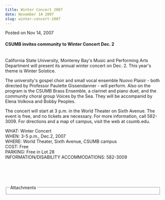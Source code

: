```yaml
---
title: Winter Concert 2007
date: November 14 2007
slug: winter-concert-2007
---
```


 



<span class="date">Posted on Nov 14, 2007    </span>
<h4>CSUMB invites community to Winter Concert Dec. 2</h4>
<p><br>
California State University, Monterey Bay&apos;s Music and Performing
Arts Department will present its annual winter concert on Dec. 2.
This year&apos;s theme is Winter Solstice.</br></p>
<p>The university&apos;s gospel choir and small vocal ensemble Nuovo
Plaisir - both directed by Professor Paulette Gissendanner - will
perform. Also on the program is the CSUMB Brass Ensemble, a
clarinet and piano duet, and the community choral group Voices by
the Sea. They will be accompanid by Elena Volkova and Bobby
Peoples.</p>
<p>The concert will start at 3 p.m. in the World Theater on Sixth
Avenue. The event is free, and no tickets are necessary. For more
information, call 582-3009. For directions and a map of campus,
visit the web at csumb.edu.</p>
<p>WHAT: Winter Concert<br>
WHEN: 3-5 p.m., Dec.2, 2007<br>
WHERE: World Theater, Sixth Avenue, CSUMB campus<br>
COST: Free<br>
PARKING: Free in Lot 28<br>
INFORMATION/DISABILITY ACCOMMODATIONS: 582-3009</br></br></br></br></br></p>
<fieldset class="fieldgroup group-attachments">
<legend>Attachments</legend>
<div class="field field-type-emvideo field-field-attach-video">
<div class="field-items">
<div class="field-item odd">
<div class="emvideo emvideo-video emvideo-"/>
</div>
</div>
</div>
</fieldset>





 
